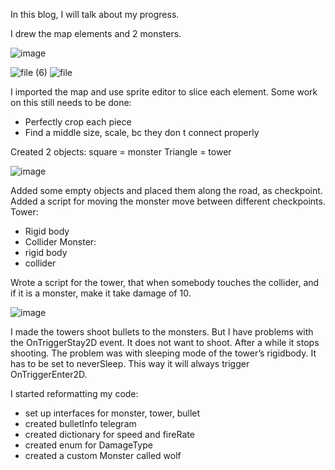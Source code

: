 In this blog, I will talk about my progress.

I drew the map elements and 2 monsters.

![image](https://github.com/Caticu/GMD-TowerDefense/assets/36474546/d3b7795d-8029-4ec7-856c-0e7efce075ca)

![file (6)](https://github.com/Caticu/GMD-TowerDefense/assets/36474546/6224b716-9a53-4bb2-84bb-634b283cbc1c)
![file](https://github.com/Caticu/GMD-TowerDefense/assets/36474546/8930d6ea-233d-4988-8e35-1045165b8a34)

I imported the map and use sprite editor to slice each element. Some work on this still needs to be done:
-	Perfectly crop each piece 
-	Find a middle size, scale, bc they don t connect properly 

Created 2 objects: 
square = monster
Triangle = tower

![image](https://github.com/Caticu/GMD-TowerDefense/assets/36474546/9fa9b217-fc89-472f-9e08-06360463c285)

Added some empty objects and placed them along the road, as checkpoint.
Added a script for moving the monster move between different checkpoints.
Tower:
-	Rigid body
-	Collider
Monster:
-	rigid body
-	collider

Wrote a script for the tower, that when somebody touches the collider, and if it is a monster, make it take damage of 10. 

![image](https://github.com/Caticu/GMD-TowerDefense/assets/36474546/aa213707-339e-4b3f-8ea0-3c08e6820ce2)

I made the towers shoot bullets to the monsters.
But I have problems with the OnTriggerStay2D event.  It does not want to shoot. After a while it stops shooting.
The problem was with sleeping mode of the tower’s rigidbody. It has to be set to neverSleep. This way it will always trigger OnTriggerEnter2D.


I started reformatting my code:
-	set up interfaces for monster, tower, bullet
-	created bulletInfo telegram 
-	created dictionary for speed and fireRate
-	created enum for DamageType
-	created a custom Monster called wolf
